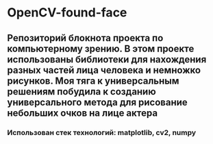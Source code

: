 # OpenCV-found-face

## Репозиторий блокнота проекта по компьютерному зрению. В этом проекте использованы библиотеки для нахождения разных частей лица человека и немножко рисунков. Моя тяга к универсальным решениям побудила к созданию универсального метода для рисование небольших очков на лице актера

### Использован стек технологий: matplotlib, cv2, numpy
